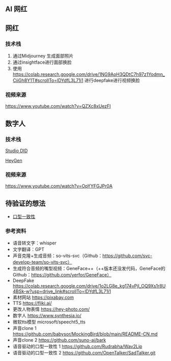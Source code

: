 ## AI 网红



## 网红

### 技术栈

1. 通过Midjourney 生成面部照片
2. 通过insightface进行面部换脸
3. 使用 https://colab.research.google.com/drive/1NG9AoH3QDtC7h97z1Yodmn_CiiGh8Y1T#scrollTo=lDYdfL3L71i1 进行deepfake进行视频换脸



### 视频来源

https://www.youtube.com/watch?v=QZXc8xUezFI



## 数字人

### 技术栈

[Studio DID](https://studio.d-id.com/)

[HeyGen](https://www.heygen.com/)



### 视频来源

https://www.youtube.com/watch?v=OpYYFGJPr0A



## 待验证的想法

- [口型一致性](https://github.com/Rudrabha/Wav2Lip)



### 参考资料

- 语音转文字：whisper
- 文字翻译：GPT
- 声音克隆+生成音频：so-vits-svc（Github：https://github.com/svc-develop-team/so-vits-svc）
- 生成符合音频的嘴型视频：GeneFace++（++版本还没发代码，GeneFace的Github：https://github.com/yerfor/GeneFace）
- DeepFake https://colab.research.google.com/drive/1o2LG8e_kg174vPjI_OQ9Xs1r8U4BSk-w?usp=drive_link#scrollTo=lDYdfL3L71i1
- 素材网站 https://pixabay.com
- TTS https://fliki.ai/
- 更改人物表情 https://hey-photo.com/
- 数字人 https://www.synthesia.io/
- 微软tts模型 microsoft/speecht5_tts 
- 声音clone 1 https://github.com/babysor/MockingBird/blob/main/README-CN.md
- 声音clone 2 https://github.com/suno-ai/bark
- 语音驱动的口型一致性 1 https://github.com/Rudrabha/Wav2Lip
- 语音驱动的口型一致性 2 https://github.com/OpenTalker/SadTalker.git